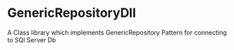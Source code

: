 # GenericRepositoryDll
A Class library which implements GenericRepository Pattern for connecting to SQl Server Db

